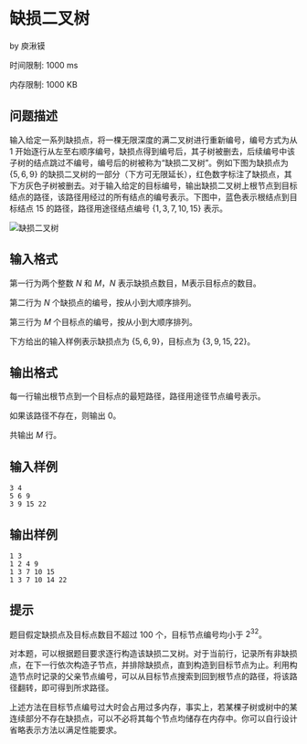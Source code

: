 # 缺损二叉树

by  庾湫镆

时间限制: 1000 ms

内存限制: 1000 KB

## 问题描述

输入给定一系列缺损点，将一棵无限深度的满二叉树进行重新编号，编号方式为从 $1$ 开始逐行从左至右顺序编号，缺损点得到编号后，其子树被删去，后续编号中该子树的结点跳过不编号，编号后的树被称为“缺损二叉树”。例如下图为缺损点为 $\{5,6,9\}$ 的缺损二叉树的一部分（下方可无限延长），红色数字标注了缺损点，其下方灰色子树被删去。对于输入给定的目标编号，输出缺损二叉树上根节点到目标结点的路径，该路径用经过的所有结点的编号表示。下图中，蓝色表示根结点到目标结点 $15$ 的路径，路径用途径结点编号 $\{1,3,7,10,15\}$ 表示。

![缺损二叉树](http://oj.ee.tsinghua.edu.cn/media/ckeditor_uploads/2023/11/03/4.png)

## 输入格式

第一行为两个整数 $N$ 和 $M$，$N$ 表示缺损点数目，M表示目标点的数目。

第二行为 $N$ 个缺损点的编号，按从小到大顺序排列。

第三行为 $M$ 个目标点的编号，按从小到大顺序排列。

下方给出的输入样例表示缺损点为 $\{5,6,9\}$，目标点为 $\{3,9,15,22\}$。

## 输出格式

每一行输出根节点到一个目标点的最短路径，路径用途径节点编号表示。

如果该路径不存在，则输出 $0$。

共输出 $M$ 行。

## 输入样例

```
3 4
5 6 9
3 9 15 22
```

## 输出样例

```
1 3 
1 2 4 9 
1 3 7 10 15 
1 3 7 10 14 22
```

## 提示

题目假定缺损点及目标点数目不超过 $100$ 个，目标节点编号均小于 $2^{32}$。
 
对本题，可以根据题目要求逐行构造该缺损二叉树。对于当前行，记录所有非缺损点，在下一行依次构造子节点，并排除缺损点，直到构造到目标节点为止。利用构造节点时记录的父亲节点编号，可以从目标节点搜索到回到根节点的路径，将该路径翻转，即可得到所求路径。

上述方法在目标节点编号过大时会占用过多内存，事实上，若某棵子树或树中的某连续部分不存在缺损点，可以不必将其每个节点均储存在内存中。你可以自行设计省略表示方法以满足性能要求。